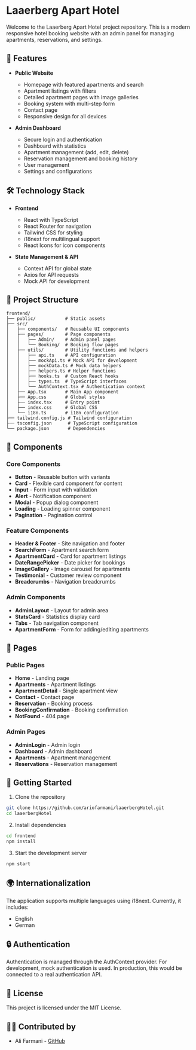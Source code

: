 # Laaerberg Apart Hotel

Welcome to the Laaerberg Apart Hotel project repository. This is a modern responsive hotel booking website with an admin panel for managing apartments, reservations, and settings.

## 🌟 Features

- **Public Website**
  - Homepage with featured apartments and search
  - Apartment listings with filters
  - Detailed apartment pages with image galleries
  - Booking system with multi-step form
  - Contact page
  - Responsive design for all devices

- **Admin Dashboard**
  - Secure login and authentication
  - Dashboard with statistics
  - Apartment management (add, edit, delete)
  - Reservation management and booking history
  - User management
  - Settings and configurations

## 🛠️ Technology Stack

- **Frontend**
  - React with TypeScript
  - React Router for navigation
  - Tailwind CSS for styling
  - i18next for multilingual support
  - React Icons for icon components

- **State Management & API**
  - Context API for global state
  - Axios for API requests
  - Mock API for development

## 📁 Project Structure

```
frontend/
├── public/           # Static assets
├── src/
│   ├── components/   # Reusable UI components
│   ├── pages/        # Page components
│   │   ├── Admin/    # Admin panel pages
│   │   └── Booking/  # Booking flow pages
│   ├── utils/        # Utility functions and helpers
│   │   ├── api.ts    # API configuration
│   │   ├── mockApi.ts # Mock API for development
│   │   ├── mockData.ts # Mock data helpers
│   │   ├── helpers.ts # Helper functions
│   │   ├── hooks.ts  # Custom React hooks
│   │   ├── types.ts  # TypeScript interfaces
│   │   └── AuthContext.tsx # Authentication context
│   ├── App.tsx       # Main App component
│   ├── App.css       # Global styles
│   ├── index.tsx     # Entry point
│   ├── index.css     # Global CSS
│   └── i18n.ts       # i18n configuration
├── tailwind.config.js # Tailwind configuration
├── tsconfig.json      # TypeScript configuration
└── package.json       # Dependencies
```

## 🧩 Components

### Core Components
- **Button** - Reusable button with variants
- **Card** - Flexible card component for content
- **Input** - Form input with validation
- **Alert** - Notification component
- **Modal** - Popup dialog component
- **Loading** - Loading spinner component
- **Pagination** - Pagination control

### Feature Components
- **Header & Footer** - Site navigation and footer
- **SearchForm** - Apartment search form
- **ApartmentCard** - Card for apartment listings
- **DateRangePicker** - Date picker for bookings
- **ImageGallery** - Image carousel for apartments
- **Testimonial** - Customer review component
- **Breadcrumbs** - Navigation breadcrumbs

### Admin Components
- **AdminLayout** - Layout for admin area
- **StatsCard** - Statistics display card
- **Tabs** - Tab navigation component
- **ApartmentForm** - Form for adding/editing apartments

## 📱 Pages

### Public Pages
- **Home** - Landing page
- **Apartments** - Apartment listings
- **ApartmentDetail** - Single apartment view
- **Contact** - Contact page
- **Reservation** - Booking process
- **BookingConfirmation** - Booking confirmation
- **NotFound** - 404 page

### Admin Pages
- **AdminLogin** - Admin login
- **Dashboard** - Admin dashboard
- **Apartments** - Apartment management
- **Reservations** - Reservation management

## 🚀 Getting Started

1. Clone the repository
```bash
git clone https://github.com/ariofarmani/laaerbergHotel.git
cd laaerbergHotel
```

2. Install dependencies
```bash
cd frontend
npm install
```

3. Start the development server
```bash
npm start
```

## 🌍 Internationalization

The application supports multiple languages using i18next. Currently, it includes:
- English
- German

## 🔒 Authentication

Authentication is managed through the AuthContext provider. For development, mock authentication is used. In production, this would be connected to a real authentication API.

## 📝 License

This project is licensed under the MIT License.

## 👨‍💻 Contributed by

- Ali Farmani - [GitHub](https://github.com/ariofarmani)